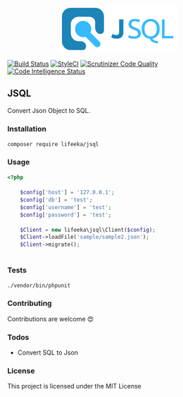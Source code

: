 <p align="center"><img src="https://raw.githubusercontent.com/lifeeka/jsql/master/logo.png"></p>


[![Build Status](https://travis-ci.org/lifeeka/jsql.svg?branch=master)](https://travis-ci.org/lifeeka/jsql)
[![StyleCI](https://styleci.io/repos/122715777/shield?branch=master)](https://styleci.io/repos/122715777)
[![Scrutinizer Code Quality](https://scrutinizer-ci.com/g/lifeeka/jsql/badges/quality-score.png?b=master)](https://scrutinizer-ci.com/g/lifeeka/jsql/?branch=master)
[![Code Intelligence Status](https://scrutinizer-ci.com/g/lifeeka/jsql/badges/code-intelligence.svg?b=master)](https://scrutinizer-ci.com/code-intelligence)
## JSQL
Convert Json Object to SQL.

### Installation

```
composer require lifeeka/jsql
```

### Usage
```php
<?php

    $config['host'] = '127.0.0.1';
    $config['db'] = 'test';
    $config['username'] = 'test';
    $config['password'] = 'test';
    
    $Client = new lifeeka\jsql\Client($config);
    $Client->loadFile('sample/sample2.json');
    $Client->migrate();
        
```

### Tests
```
./vendor/bin/phpunit
```


### Contributing
Contributions are welcome 😍

### Todos

 - Convert SQL to Json 

### License

This project is licensed under the MIT License
